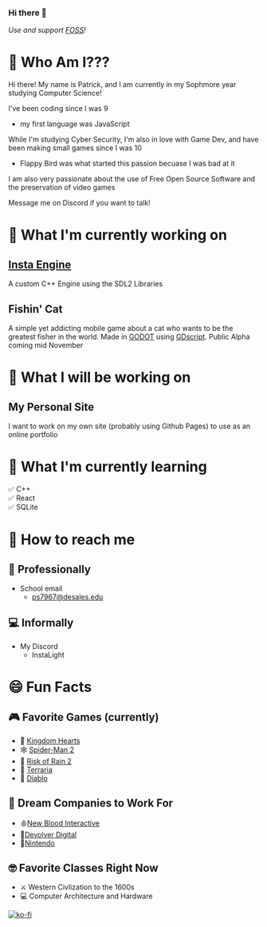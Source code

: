 ### Hi there 👋
_Use and support [FOSS](https://en.wikipedia.org/wiki/Free_and_open-source_software)!_

<!--
**InstaLight/instalight** is a ✨ _special_ ✨ repository because its `README.md` (this file) appears on your GitHub profile.

Here are some ideas to get you started:

- 🔭 I’m currently working on ...
- 🌱 I’m currently learning ...
- 👯 I’m looking to collaborate on ...
- 🤔 I’m looking for help with ...
- 💬 Ask me about ...
- 📫 How to reach me: ...
- 😄 Pronouns: ...
- ⚡ Fun fact: ...
-->

# 🤔 Who Am I???
Hi there! My name is Patrick, and I am currently in my Sophmore year studying Computer Science! &nbsp;

I've been coding since I was 9
- my first language was JavaScript &nbsp;

While I'm studying Cyber Security, I'm also in love with Game Dev, and have been making small games since I was 10 
- Flappy Bird was what started this passion becuase I was bad at it &nbsp;

I am also very passionate about the use of Free Open Source Software and the preservation of video games &nbsp;

Message me on Discord if you want to talk!

# 🔭 What I'm currently working on
## [Insta Engine](https://github.com/InstaLight/InstaEngine)
A custom C++ Engine using the SDL2 Libraries &nbsp;

## Fishin' Cat
A simple yet addicting mobile game about a cat who wants to be the greatest fisher in the world. Made in [GODOT](https://godotengine.org) using [GDscript](https://docs.godotengine.org/en/stable/tutorials/scripting/gdscript/gdscript_basics.html). 
Public Alpha coming mid November   &nbsp;

# 💬 What I will be working on
## My Personal Site
I want to work on my own site (probably using Github Pages) to use as an online portfolio &nbsp;

# 🌱 What I'm currently learning
✅ C++\
✅ React\
✅ SQLite &nbsp;

# 📧 How to reach me
## 🎩 Professionally
- School email
  - ps7967@desales.edu
## 💻 Informally
- My Discord
  - InstaLight &nbsp;

# 😄 Fun Facts
## 🎮 Favorite Games (currently)
- 👑 [Kingdom Hearts](http://www.kingdomhearts.com)
- 🕸️ [Spider-Man 2](https://www.playstation.com/en-us/games/marvels-spider-man-2/)
- 🚀 [Risk of Rain 2](https://store.steampowered.com/app/632360/Risk_of_Rain_2/)
- 🌲 [Terraria](https://store.steampowered.com/app/105600/Terraria/)
- 👹 [Diablo](https://www.gog.com/en/game/diablo) &nbsp;

## 📌 Dream Companies to Work For
- 🩸[New Blood Interactive](https://newblood.games)
- 🔫[Devolver Digital](https://www.devolverdigital.com)
- 🧱[Nintendo](https://www.nintendo.com) &nbsp;

## 🤓 Favorite Classes Right Now
- ⚔️ Western Civlization to the 1600s
- 💻 Computer Architecture and Hardware

[![ko-fi](https://ko-fi.com/img/githubbutton_sm.svg)](https://ko-fi.com/U7U2QZGME)
